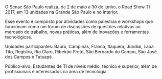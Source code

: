 <h1></h1>

O Senac São Paulo realiza, de 2 de maio a 30 de junho, o Road Show TI 2017, em 13 unidades na Grande São Paulo e no interior.

Esse evento é composto por atividades como palestras e workshops que funcionam como um fórum de discussões de questões relativas ao mercado de trabalho, novas práticas, além de inovações e ferramentas tecnológicas.

Unidades participantes: Bauru, Campinas, Franca, Itaquera, Jundiaí, Lapa Tito, Registro, Rio Claro, Ribeirão Preto, São Bernardo do Campo, São José dos Campos e Tatuapé.

Público-alvo: Estudantes de TI de níveis médio, técnico e superior, além de profissionais e interessados na área de tecnologia.

